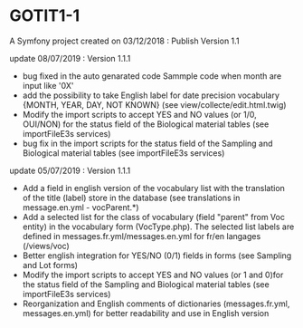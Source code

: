 GOTIT1-1
=======
A Symfony project created on 03/12/2018 : Publish Version 1.1

update 08/07/2019 : Version 1.1.1
- bug fixed in the auto genarated code Sammple code when month are input like '0X' 
- add the possibility to take English label for date precision vocabulary {MONTH, YEAR, DAY, NOT KNOWN} (see view/collecte/edit.html.twig)
- Modify the import scripts to accept YES and NO values (or 1/0, OUI/NON)  ​for the status field of the Biological material tables (see importFileE3s services)
- bug fix in the import scripts ​for the status field of the Sampling and Biological material tables (see importFileE3s services)

update 05/07/2019 : Version 1.1.1

- Add a field in english version of the vocabulary list with the translation of the title (label) store in the database (see translations in message.en.yml - vocParent.*)
- Add a selected list for the class of vocabulary (field "parent" from Voc entity) in the vocabulary form (VocType.php). The selected list labels are defined in messages.fr.yml/messages.en.yml for fr/en langages (/views/voc)
- Better english integration for YES/NO (0/1) fields in forms (see Sampling and Lot forms) 
- Modify the import scripts to accept YES and NO values (or 1 and 0)  ​for the status field of the Sampling and Biological material tables (see importFileE3s services)
- Reorganization and English comments of dictionaries (messages.fr.yml, messages.en.yml) for better readability and use in English version
